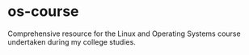 # os-course
Comprehensive resource for the Linux and Operating Systems course undertaken during my college studies.
